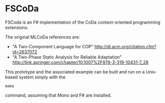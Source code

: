 FSCoDa
======

FSCoda is an F# implementation of the CoDa context-oriented programming extensions.

The original MLCoDa references are:
 - "A Two-Component Language for COP" http://dl.acm.org/citation.cfm?id=2637072
 - "A Two-Phase Static Analysis for Reliable Adaptation" http://link.springer.com/chapter/10.1007%2F978-3-319-10431-7_28

This prototype and the associated example can be built and run on a Unix-based system simply with the

```
make
```

command, assuming that Mono and F# are installed.
